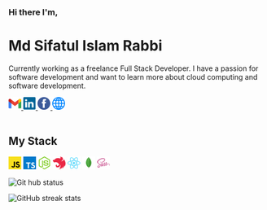 ### **Hi there I'm**,

# **Md Sifatul Islam Rabbi**

Currently working as a freelance Full Stack Developer. I have a passion for software development and want to learn more about cloud computing and software development.

<a href="mailto:mdsifatulislam.rabbi@gmail.com" target="_blank">
<code><img src="./icons/gmail.svg" alt="Gmail" height="25"/></code>
</a>
<a href="https://linkedin.com/in/temujins" target="_blank">
<code><img src="./icons/linkedin.svg" alt="LinkedIn" height="25"/></code>
</a>
<a href="https://facebook.com/ttemujins" target="_blank">
<code><img src="./icons/facebook.svg" alt="Facebook" height="25"/></code>
</a>
<a href="https://sifatulrabbi.github.io" target="_blank">
<code><img src="./icons/web.svg" alt="Website" height="25"/></code>
</a>

<br/>
<br/>

## My Stack

<code><img src="./icons/javascript.svg" alt="JavaScript" height="25"/></code>
<code><img src="./icons/typescript.svg" alt="TypeScript" height="25"/></code>
<code><img src="./icons/nodejs.svg" alt="Node.js" height="25"/></code>
<code><img src="./icons/nestjs.svg" alt="Nest.js" height="25"/></code>
<code><img src="./icons/react.svg" alt="React" height="25"/></code>
<code><img src="./icons/mongodb.svg" alt="MongoDB" height="25"/></code>
<code><img src="./icons/sass.svg" alt="SCSS" height="25"/></code>

<!--
<br/>

![GitHub language](https://github-readme-stats.vercel.app/api/top-langs/?username=sifatulrabbi&layout=compact&theme=tokyonight)

![Full stack E-Commerce shop](https://github-readme-stats.anuraghazra1.vercel.app/api/pin/?username=sifatulrabbi&repo=fullstack-ecommerce-shop&theme=tokyonight)

![My portfolio](https://github-readme-stats.anuraghazra1.vercel.app/api/pin/?username=sifatulrabbi&repo=sifatulrabbi.github.io&theme=tokyonight) 

-->

![Git hub status](https://github-readme-stats.anuraghazra1.vercel.app/api?username=sifatulrabbi&show_icons=true&include_all_commits=true&theme=tokyonight)

![GitHub streak stats](https://github-readme-streak-stats.herokuapp.com/?user=sifatulrabbi&theme=tokyonight)
